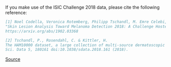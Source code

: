 If you make use of the ISIC Challenge 2018 data, please cite the following reference:

```bibtex
[1] Noel Codella, Veronica Rotemberg, Philipp Tschandl, M. Emre Celebi, Stephen Dusza, David Gutman, Brian Helba, Aadi Kalloo, Konstantinos Liopyris, Michael Marchetti, Harald Kittler, Allan Halpern:
"Skin Lesion Analysis Toward Melanoma Detection 2018: A Challenge Hosted by the International Skin Imaging Collaboration (ISIC)", 2018;
https://arxiv.org/abs/1902.03368

[2] Tschandl, P., Rosendahl, C. & Kittler, H.
The HAM10000 dataset, a large collection of multi-source dermatoscopic images of common pigmented skin lesions.
Sci. Data 5, 180161 doi:10.1038/sdata.2018.161 (2018).
```

[Source](https://challenge.isic-archive.com/data/#2018)
